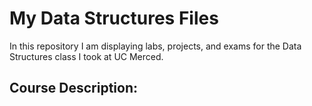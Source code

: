 # My Data Structures Files
In this repository I am displaying labs, projects, and exams for the Data Structures class I took at UC Merced.
## Course Description:
